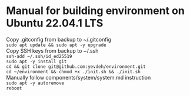 # Manual for building environment on Ubuntu 22.04.1 LTS
Copy .gitconfig from backup to ~/.gitconfig  
`sudo apt update && sudo apt -y upgrade`  
Copy SSH keys from backup to ~/.ssh  
`ssh-add ~/.ssh/id_ed25519`  
`sudo apt -y install git`  
`cd && git clone git@github.com:yevdeh/environment.git`  
`cd ~/environment && chmod +x ./init.sh && ./init.sh`  
Manually follow components/system/system.md instruction  
`sudo apt -y autoremove`  
`reboot`
